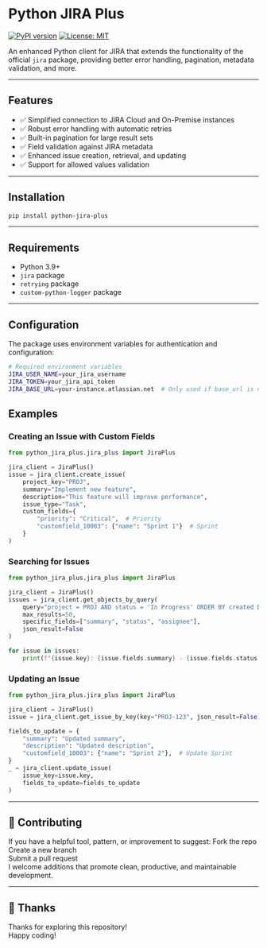 # Python JIRA Plus

[![PyPI version](https://badge.fury.io/py/python-jira-plus.svg)](https://badge.fury.io/py/python-jira-plus)
[![License: MIT](https://img.shields.io/badge/License-MIT-yellow.svg)](https://opensource.org/licenses/MIT)

An enhanced Python client for JIRA that extends the functionality of the official `jira` package, providing better error handling, pagination, metadata validation, and more.

---

## Features
- ✅ Simplified connection to JIRA Cloud and On-Premise instances
- ✅ Robust error handling with automatic retries
- ✅ Built-in pagination for large result sets
- ✅ Field validation against JIRA metadata
- ✅ Enhanced issue creation, retrieval, and updating
- ✅ Support for allowed values validation

---

## Installation
```bash
pip install python-jira-plus
```

---

## Requirements
- Python 3.9+
- `jira` package
- `retrying` package
- `custom-python-logger` package

---

## Configuration
The package uses environment variables for authentication and configuration:

```bash
# Required environment variables
JIRA_USER_NAME=your_jira_username
JIRA_TOKEN=your_jira_api_token
JIRA_BASE_URL=your-instance.atlassian.net  # Only used if base_url is not provided to constructor
```

## Examples

### Creating an Issue with Custom Fields
```python
from python_jira_plus.jira_plus import JiraPlus

jira_client = JiraPlus()
issue = jira_client.create_issue(
    project_key="PROJ",
    summary="Implement new feature",
    description="This feature will improve performance",
    issue_type="Task",
    custom_fields={
        "priority": "Critical",  # Priority
        "customfield_10003": {"name": "Sprint 1"}  # Sprint
    }
)
```

### Searching for Issues
```python
from python_jira_plus.jira_plus import JiraPlus

jira_client = JiraPlus()
issues = jira_client.get_objects_by_query(
    query="project = PROJ AND status = 'In Progress' ORDER BY created DESC",
    max_results=50,
    specific_fields=["summary", "status", "assignee"],
    json_result=False
)

for issue in issues:
    print(f"{issue.key}: {issue.fields.summary} - {issue.fields.status.name}")
```

### Updating an Issue
```python
from python_jira_plus.jira_plus import JiraPlus

jira_client = JiraPlus()
issue = jira_client.get_issue_by_key(key="PROJ-123", json_result=False)

fields_to_update = {
    "summary": "Updated summary",
    "description": "Updated description",
    "customfield_10003": {"name": "Sprint 2"},  # Update Sprint
}
_ = jira_client.update_issue(
    issue_key=issue.key,
    fields_to_update=fields_to_update
)
```

---

## 🤝 Contributing
If you have a helpful tool, pattern, or improvement to suggest:
Fork the repo <br>
Create a new branch <br>
Submit a pull request <br>
I welcome additions that promote clean, productive, and maintainable development. <br>

---

## 🙏 Thanks
Thanks for exploring this repository! <br>
Happy coding! <br>
